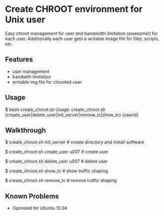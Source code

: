 
Create CHROOT environment for Unix user
=============

Easy chroot management for user and bandwidth limitation (awesome!) for each user. Additionally each user gets a writable image file for files, scripts, etc.

Features
-------

* user management
* bandwith limitation
* writable img file for chrooted user

Usage
-------

$ bash create_chroot.sh
Usage: create_chroot.sh {create_user|delete_user|init_server|remove_tc|show_tc} {userid}

Walkthrough
-------

$ create_chroot.sh init_server # create directory and install software

$ create_chroot.sh create_user u007 # create user

$ create_chroot.sh delete_user u007 # delete user

$ create_chroot.sh show_tc # show traffic shaping

$ create_chroot.sh remove_tc # remove traffic shaping

Known Problems
-------

* Opimized for Ubuntu 12.04


